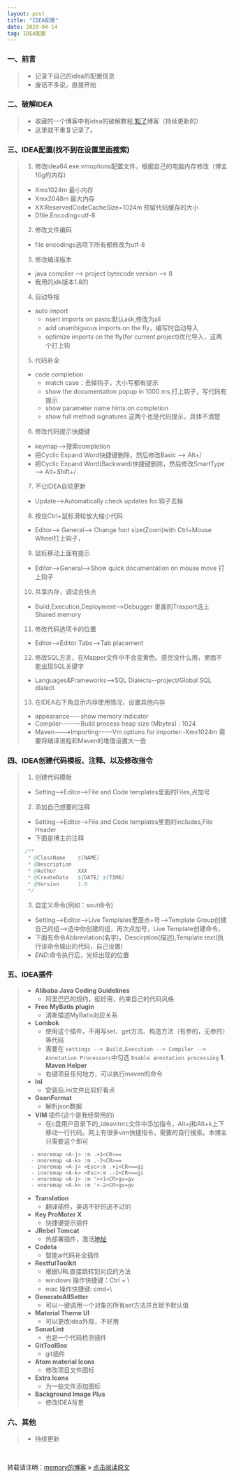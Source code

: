 ```yaml
---
layout: post
title: "IDEA配置"
date: 2020-04-14
tag: IDEA配置
---
```

### 一、前言

> * 记录下自己的idea的配置信息
> * 废话不多说，直接开始

### 二、破解IDEA

> * 收藏的一个博客中有idea的破解教程,[知了](https://www.zhile.com)博客（持续更新的）
> * 这里就不重复记录了。

### 三、IDEA配置(找不到在设置里面搜索)

> 1. 修改idea64.exe.vmoptions配置文件，根据自己的电脑内存修改（博主16g的内存)
>   - Xms1024m  最小内存
>   - Xmx2048m  最大内存
>   - XX:ReservedCodeCacheSize=1024m  预留代码缓存的大小
>   - Dfile.Encoding=utf-8
> 2. 修改文件编码
>   - file encodings选项下所有都修改为utf-8
> 3. 修改编译版本
>   - java complier --> project bytecode version --> 8
>   - 我用的jdk版本1.8的
> 4. 自动导报
>   - auto import
>       - nsert imports on pasts:默认ask,修改为all
>       - add unambiguous imports on the fly，编写时自动导入
>       - optimize imports on the fly(for current project)优化导入，这两个打上钩
> 5. 代码补全
>   - code completion
>       - match case：去掉钩子，大小写都有提示
>       - show the documentation popup in 1000 ms,打上钩子，写代码有提示
>       - show parameter name hints on completion
>       - show full method signatures 这两个也是代码提示，具体不清楚
> 6. 修改代码提示快捷键
>   - keymap-->搜索completion
>   - 把Cyclic Expand Word快捷键删除，然后修改Basic --> Alt+/
>   - 把Cyclic Expand Word(Backward)快捷键删除，然后修改SmartType --> Alt+Shift+/
> 7. 不让IDEA自动更新
>   - Update-->Automatically check updates for.钩子去掉
> 8. 按住Ctrl+鼠标滑轮放大缩小代码
>   - Editor--> General--> Change font size(Zoom)with Ctrl+Mouse Wheel打上钩子，
> 9. 鼠标移动上面有提示
>   - Editor-->General-->Show quick documentation on mouse move 打上钩子
> 10. 共享内存，调试会快点
>   - Build,Execution,Deployment-->Debugger 里面的Trasport选上Shared memory
> 11. 修改代码选项卡的位置
>   - Editor-->Editor Tabs-->Tab placement
> 12. 修改SQL方言，在Mapper文件中不会变黄色。感觉没什么用，里面不能出现SQL关键字
>   - Languages&Frameworks-->SQL Dialects--project/Global SQL dialect
> 13. 在IDEA右下角显示内存使用情况，设置其他内存
>   - appearance----show memory indicator
>   - Compiler-------Build process heap size (Mbytes)  : 1024   
>   - Maven--->Importing-----Vm options for importer:-Xmx1024m  需要将编译进程和Maven的堆值设置大一些

### 四、IDEA创建代码模板、注释、以及修改指令

> 1. 创建代码模板
>   - Setting-->Editor-->File and Code templates里面的Files,点加号
> 2. 添加自己想要的注释
>   - Setting-->Editor-->File and Code templates里面的includes,File Header
>   - 下面是博主的注释  
>       
> ```java
> /**
>  * @ClassName    ${NAME}
>  * @Description   
>  * @Author       XXX 
>  * @CreateDate   ${DATE} ${TIME}
>  * @Version      1.0
>  */
> ```
> 3. 自定义命令(例如：sout命令)
>   - Setting-->Editor-->Live Templates里面点+号-->Template Group创建自己的组-->选中你创建的组，再次点加号，Live Template创建命令，
>   - 下面有命令Abbrevlation(名字)，Descirption(描述),Template text(执行该命令输出的代码，自己设置) 
>   - $END$:命令执行后，光标出现的位置

### 五、IDEA插件

> * **Alibaba Java Coding Guidelines**
>   - 阿里巴巴的规约，挺好用，约束自己的代码风格
> * **Free MyBatis plugin** 
>   - 清晰描述MyBatis对应关系
> * **Lombok**
>   - 使用这个插件，不用写set、get方法、构造方法（有参的，无参的）等代码
>   - 需要在 `settings --> Build,Execution --> Compiler --> Annotation Processors`中勾选 `Enable annotation processing`
> **1. Maven Helper**
>   - 右键项目任何地方，可以执行maven的命令
> * **InI**
>   - 安装后.ini文件比较好看点
> * **GsonFormat**
>   - 解析json数据 
> * **VIM** 插件(这个是我经常用的)
>   - 在c盘用户目录下的_ideavimrc文件中添加指令，Alt+j和Alt+k上下移动一行代码。网上有很多vim快捷指令，需要的自行搜索。本博主只需要这个即可  
>      
> ```
>   - nnoremap <A-j> :m .+1<CR>==
>   - nnoremap <A-k> :m .-2<CR>==
>   - inoremap <A-j> <Esc>:m .+1<CR>==gi
>   - inoremap <A-k> <Esc>:m .-2<CR>==gi
>   - vnoremap <A-j> :m '>+1<CR>gv=gv
>   - vnoremap <A-k> :m '<-2<CR>gv=gv
> ```
>
> * **Translation**
>   - 翻译插件，英语不好的逃不过的
> * **Key ProMoter X**
>   - 快捷键提示插件
> * **JRebel Tomcat**
>   - 热部署插件，激活[地址](https://www.hexianwei.com/2019/07/10/jrebel%E6%BF%80%E6%B4%BB/)
> * **Codeta**
>   - 智能ai代码补全插件
> * **RestfulToolkit**
>   - 根据URL直接跳转到对应的方法
>   - windows 操作快捷键：Ctrl + \
>   - mac 操作快捷键: cmd+\
> * **GenerateAllSetter**
>   - 可以一键调用一个对象的所有set方法并且赋予默认值
> * **Material Theme UI**
>   - 可以更改idea外观，不好用
> * **SonarLint**
>   - 也是一个代码检测插件
> * **GitToolBox**
>   - git插件
> * **Atom material Icons**
>   - 修改项目文件图标
> * **Extra Icons**
>   - 为一些文件添加图标
> * **Background Image Plus**
>   - 修改IDEA背景

### 六、其他

> * 持续更新

<br>
    
转载请注明：[memory的博客](https://www.shendonghai.com) » [点击阅读原文](https://www.shendonghai.com/2020/04/IDEA%E9%85%8D%E7%BD%AE/) 